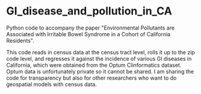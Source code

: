 # GI_disease_and_pollution_in_CA
Python code to accompany the paper "Environmental Pollutants are Associated with Irritable Bowel Syndrome in a Cohort of California Residents".

This code reads in census data at the census tract level, rolls it up to the zip code level, and regresses it against the incidence of various GI diseases in California, which were obtained from the Optum Clinformatics dataset.  Optum data is unfortunately private so it cannot be shared.  I am sharing the code for transparency but also for other researchers who want to do geospatial models with census data.
